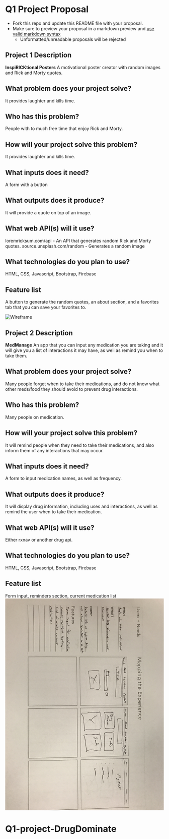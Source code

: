 # Q1 Project Proposal

* Fork this repo and update this README file with your proposal.
* Make sure to preview your proposal in a markdown preview and [use valid markdown syntax](https://help.github.com/articles/basic-writing-and-formatting-syntax/)
  * Unformatted/unreadable proposals will be rejected

## Project 1 Description
**InspiRICKtional Posters**
A motivational poster creator with random images and Rick and Morty quotes.


## What problem does your project solve?
It provides laughter and kills time.


## Who has this problem?
People with to much free time that enjoy Rick and Morty.


## How will your project solve this problem?
It provides laughter and kills time.


## What inputs does it need?
A form with a button


## What outputs does it produce?
It will provide a quote on top of an image.


## What web API(s) will it use?
loremricksum.com/api - An API that generates random Rick and Morty quotes.
source.unsplash.com/random - Generates a random image


## What technologies do you plan to use?
HTML, CSS, Javascript, Bootstrap, Firebase


## Feature list
A button to generate the random quotes, an about section, and a favorites tab that you can save your favorites to.

![Wireframe](IMG_5178.JPG)




## Project 2 Description
**MedManage**
An app that you can input any medication you are taking and it will give you a list of interactions it may have, as well as remind you when to take them.


## What problem does your project solve?
Many people forget when to take their medications, and do not know what other meds/food they should avoid to prevent drug interactions.


## Who has this problem?
Many people on medication.


## How will your project solve this problem?
It will remind people when they need to take their medications, and also inform them of any interactions that may occur.  


## What inputs does it need?
A form to input medication names, as well as frequency.


## What outputs does it produce?
It will display drug information, including uses and interactions, as well as remind the user when to take their medication.


## What web API(s) will it use?
Either rxnav or another drug api.


## What technologies do you plan to use?
HTML, CSS, Javascript, Bootstrap, Firebase


## Feature list
Form input, reminders section, current medication list
![Wireframe](IMG_5179.JPG)
# Q1-project-DrugDominate
